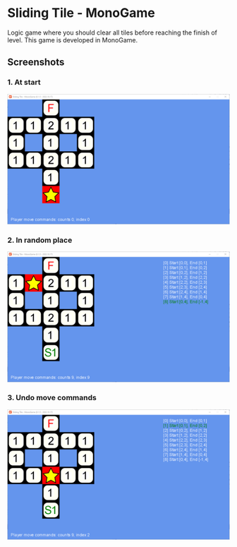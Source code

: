 # Sliding Tile - MonoGame
 
Logic game where you should clear all tiles before reaching the finish of level. This game is developed in MonoGame.

## Screenshots

### 1. At start
![alt text](screenshots/0.1.5/1AtStart.png)

### 2. In random place
![alt text](screenshots/0.1.5/2InRandomPlace.png)

### 3. Undo move commands
![alt text](screenshots/0.1.5/3UndoMoveCommand.png)
